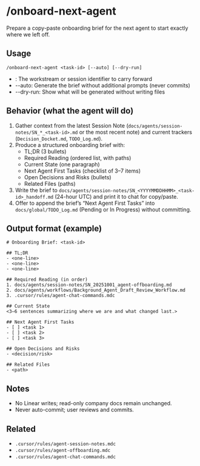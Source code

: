 # /onboard-next-agent

Prepare a copy-paste onboarding brief for the next agent to start exactly where we left off.

## Usage

```
/onboard-next-agent <task-id> [--auto] [--dry-run]
```

- <task-id>: The workstream or session identifier to carry forward
- --auto: Generate the brief without additional prompts (never commits)
- --dry-run: Show what will be generated without writing files

## Behavior (what the agent will do)

1. Gather context from the latest Session Note (`docs/agents/session-notes/SN_*_<task-id>.md` or the most recent note) and current trackers (`Decision_Docket.md`, `TODO_Log.md`).
2. Produce a structured onboarding brief with:
   - TL;DR (3 bullets)
   - Required Reading (ordered list, with paths)
   - Current State (one paragraph)
   - Next Agent First Tasks (checklist of 3–7 items)
   - Open Decisions and Risks (bullets)
   - Related Files (paths)
3. Write the brief to `docs/agents/session-notes/SN_<YYYYMMDDHHMM>_<task-id>_handoff.md` (24-hour UTC) and print it to chat for copy/paste.
4. Offer to append the brief’s “Next Agent First Tasks” into `docs/global/TODO_Log.md` (Pending or In Progress) without committing.

## Output format (example)

```
# Onboarding Brief: <task-id>

## TL;DR
- <one-line>
- <one-line>
- <one-line>

## Required Reading (in order)
1. docs/agents/session-notes/SN_20251001_agent-offboarding.md
2. docs/agents/workflows/Background_Agent_Draft_Review_Workflow.md
3. .cursor/rules/agent-chat-commands.mdc

## Current State
<3–6 sentences summarizing where we are and what changed last.>

## Next Agent First Tasks
- [ ] <task 1>
- [ ] <task 2>
- [ ] <task 3>

## Open Decisions and Risks
- <decision/risk>

## Related Files
- <path>
```

## Notes

- No Linear writes; read-only company docs remain unchanged.
- Never auto-commit; user reviews and commits.

## Related

- `.cursor/rules/agent-session-notes.mdc`
- `.cursor/rules/agent-offboarding.mdc`
- `.cursor/rules/agent-chat-commands.mdc`
